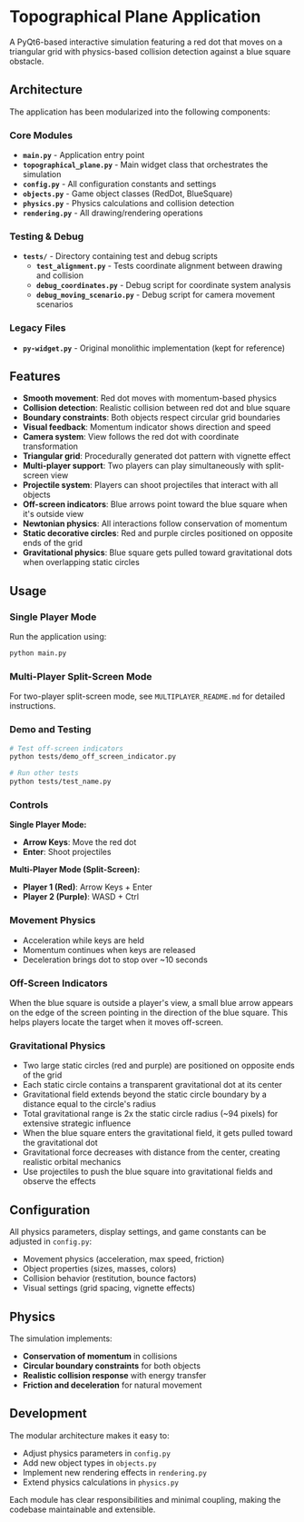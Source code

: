 # Topographical Plane Application

A PyQt6-based interactive simulation featuring a red dot that moves on a triangular grid with physics-based collision detection against a blue square obstacle.

## Architecture

The application has been modularized into the following components:

### Core Modules

- **`main.py`** - Application entry point
- **`topographical_plane.py`** - Main widget class that orchestrates the simulation
- **`config.py`** - All configuration constants and settings
- **`objects.py`** - Game object classes (RedDot, BlueSquare)
- **`physics.py`** - Physics calculations and collision detection
- **`rendering.py`** - All drawing/rendering operations

### Testing & Debug

- **`tests/`** - Directory containing test and debug scripts
  - **`test_alignment.py`** - Tests coordinate alignment between drawing and collision
  - **`debug_coordinates.py`** - Debug script for coordinate system analysis
  - **`debug_moving_scenario.py`** - Debug script for camera movement scenarios

### Legacy Files

- **`py-widget.py`** - Original monolithic implementation (kept for reference)

## Features

- **Smooth movement**: Red dot moves with momentum-based physics
- **Collision detection**: Realistic collision between red dot and blue square
- **Boundary constraints**: Both objects respect circular grid boundaries
- **Visual feedback**: Momentum indicator shows direction and speed
- **Camera system**: View follows the red dot with coordinate transformation
- **Triangular grid**: Procedurally generated dot pattern with vignette effect
- **Multi-player support**: Two players can play simultaneously with split-screen view
- **Projectile system**: Players can shoot projectiles that interact with all objects
- **Off-screen indicators**: Blue arrows point toward the blue square when it's outside view
- **Newtonian physics**: All interactions follow conservation of momentum
- **Static decorative circles**: Red and purple circles positioned on opposite ends of the grid
- **Gravitational physics**: Blue square gets pulled toward gravitational dots when overlapping static circles

## Usage

### Single Player Mode
Run the application using:
```bash
python main.py
```

### Multi-Player Split-Screen Mode
For two-player split-screen mode, see `MULTIPLAYER_README.md` for detailed instructions.

### Demo and Testing
```bash
# Test off-screen indicators
python tests/demo_off_screen_indicator.py

# Run other tests
python tests/test_name.py
```

### Controls

**Single Player Mode:**
- **Arrow Keys**: Move the red dot
- **Enter**: Shoot projectiles

**Multi-Player Mode (Split-Screen):**
- **Player 1 (Red)**: Arrow Keys + Enter
- **Player 2 (Purple)**: WASD + Ctrl

### Movement Physics
- Acceleration while keys are held
- Momentum continues when keys are released
- Deceleration brings dot to stop over ~10 seconds

### Off-Screen Indicators
When the blue square is outside a player's view, a small blue arrow appears on the edge of the screen pointing in the direction of the blue square. This helps players locate the target when it moves off-screen.

### Gravitational Physics
- Two large static circles (red and purple) are positioned on opposite ends of the grid
- Each static circle contains a transparent gravitational dot at its center
- Gravitational field extends beyond the static circle boundary by a distance equal to the circle's radius
- Total gravitational range is 2x the static circle radius (~94 pixels) for extensive strategic influence
- When the blue square enters the gravitational field, it gets pulled toward the gravitational dot
- Gravitational force decreases with distance from the center, creating realistic orbital mechanics
- Use projectiles to push the blue square into gravitational fields and observe the effects

## Configuration

All physics parameters, display settings, and game constants can be adjusted in `config.py`:

- Movement physics (acceleration, max speed, friction)
- Object properties (sizes, masses, colors)
- Collision behavior (restitution, bounce factors)
- Visual settings (grid spacing, vignette effects)

## Physics

The simulation implements:

- **Conservation of momentum** in collisions
- **Circular boundary constraints** for both objects
- **Realistic collision response** with energy transfer
- **Friction and deceleration** for natural movement

## Development

The modular architecture makes it easy to:

- Adjust physics parameters in `config.py`
- Add new object types in `objects.py`
- Implement new rendering effects in `rendering.py`
- Extend physics calculations in `physics.py`

Each module has clear responsibilities and minimal coupling, making the codebase maintainable and extensible.
